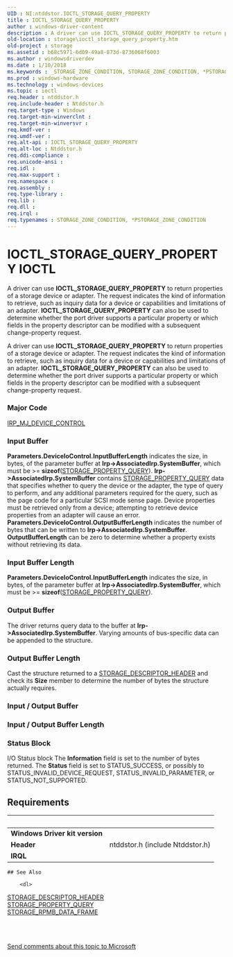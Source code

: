 ```yaml
---
UID : NI:ntddstor.IOCTL_STORAGE_QUERY_PROPERTY
title : IOCTL_STORAGE_QUERY_PROPERTY
author : windows-driver-content
description : A driver can use IOCTL_STORAGE_QUERY_PROPERTY to return properties of a storage device or adapter.
old-location : storage\ioctl_storage_query_property.htm
old-project : storage
ms.assetid : b68c5971-6d09-49a8-873d-8736068f6003
ms.author : windowsdriverdev
ms.date : 1/10/2018
ms.keywords : _STORAGE_ZONE_CONDITION, STORAGE_ZONE_CONDITION, *PSTORAGE_ZONE_CONDITION
ms.prod : windows-hardware
ms.technology : windows-devices
ms.topic : ioctl
req.header : ntddstor.h
req.include-header : Ntddstor.h
req.target-type : Windows
req.target-min-winverclnt : 
req.target-min-winversvr : 
req.kmdf-ver : 
req.umdf-ver : 
req.alt-api : IOCTL_STORAGE_QUERY_PROPERTY
req.alt-loc : Ntddstor.h
req.ddi-compliance : 
req.unicode-ansi : 
req.idl : 
req.max-support : 
req.namespace : 
req.assembly : 
req.type-library : 
req.lib : 
req.dll : 
req.irql : 
req.typenames : STORAGE_ZONE_CONDITION, *PSTORAGE_ZONE_CONDITION
---
```


# IOCTL_STORAGE_QUERY_PROPERTY IOCTL
A driver can use <b>IOCTL_STORAGE_QUERY_PROPERTY</b> to return properties of a storage device or adapter. The request indicates the kind of information to retrieve, such as inquiry data for a device or capabilities and limitations of an adapter. <b>IOCTL_STORAGE_QUERY_PROPERTY</b> can also be used to determine whether the port driver supports a particular property or which fields in the property descriptor can be modified with a subsequent change-property request. 



A driver can use <b>IOCTL_STORAGE_QUERY_PROPERTY</b> to return properties of a storage device or adapter. The request indicates the kind of information to retrieve, such as inquiry data for a device or capabilities and limitations of an adapter. <b>IOCTL_STORAGE_QUERY_PROPERTY</b> can also be used to determine whether the port driver supports a particular property or which fields in the property descriptor can be modified with a subsequent change-property request.

### Major Code
[IRP_MJ_DEVICE_CONTROL](xref:"https://docs.microsoft.com/en-us/windows-hardware/drivers/kernel/irp-mj-device-control")

### Input Buffer
<b>
       Parameters.DeviceIoControl.InputBufferLength</b> indicates the size, in bytes, of the parameter buffer at <b>Irp-&gt;AssociatedIrp.SystemBuffer</b>, which must be &gt;= <b>sizeof</b>(<a href="..\ntddstor\ns-ntddstor-_storage_property_query.md">STORAGE_PROPERTY_QUERY</a>).

<b>
       Irp-&gt;AssociatedIrp.SystemBuffer</b> contains <a href="..\ntddstor\ns-ntddstor-_storage_property_query.md">STORAGE_PROPERTY_QUERY</a> data that specifies whether to query the device or the adapter, the type of query to perform, and any additional parameters required for the query, such as the page code for a particular SCSI mode sense page. Device properties must be retrieved only from a device; attempting to retrieve device properties from an adapter will cause an error. 

<b>
       Parameters.DeviceIoControl.OutputBufferLength</b> indicates the number of bytes that can be written to <b>Irp-&gt;AssociatedIrp.SystemBuffer</b>. <b>OutputBufferLength</b> can be zero to determine whether a property exists without retrieving its data.

### Input Buffer Length
<b>
       Parameters.DeviceIoControl.InputBufferLength</b> indicates the size, in bytes, of the parameter buffer at <b>Irp-&gt;AssociatedIrp.SystemBuffer</b>, which must be &gt;= <b>sizeof</b>(<a href="..\ntddstor\ns-ntddstor-_storage_property_query.md">STORAGE_PROPERTY_QUERY</a>).

### Output Buffer
The driver returns query data to the buffer at <b>Irp-&gt;AssociatedIrp.SystemBuffer</b>. Varying amounts of bus-specific data can be appended to the structure.

### Output Buffer Length
Cast the structure returned to a <a href="..\ntddstor\ns-ntddstor-_storage_descriptor_header.md">STORAGE_DESCRIPTOR_HEADER</a> and check its <b>Size</b> member to determine the number of bytes the structure actually requires.

### Input / Output Buffer
<text></text>

### Input / Output Buffer Length
<text></text>

### Status Block
I/O Status block
The <b>Information</b> field is set to the number of bytes returned. The <b>Status</b> field is set to STATUS_SUCCESS, or possibly to STATUS_INVALID_DEVICE_REQUEST, STATUS_INVALID_PARAMETER, or STATUS_NOT_SUPPORTED.


## Requirements
| &nbsp; | &nbsp; |
| ---- |:---- |
| **Windows Driver kit version** |  |
| **Header** | ntddstor.h (include Ntddstor.h) |
| **IRQL** |  |

    ## See Also

        <dl>
<dt>
<a href="..\ntddstor\ns-ntddstor-_storage_descriptor_header.md">STORAGE_DESCRIPTOR_HEADER</a>
</dt>
<dt>
<a href="..\ntddstor\ns-ntddstor-_storage_property_query.md">STORAGE_PROPERTY_QUERY</a>
</dt>
<dt>
<a href="https://msdn.microsoft.com/198E7A54-5AE3-4C6E-9E66-17818B999599">STORAGE_RPMB_DATA_FRAME</a>
</dt>
</dl>
 

 

<a href="mailto:wsddocfb@microsoft.com?subject=Documentation%20feedback [storage\storage]:%20IOCTL_STORAGE_QUERY_PROPERTY control code%20 RELEASE:%20(1/10/2018)&amp;body=%0A%0APRIVACY STATEMENT%0A%0AWe use your feedback to improve the documentation. We don't use your email address for any other purpose, and we'll remove your email address from our system after the issue that you're reporting is fixed. While we're working to fix this issue, we might send you an email message to ask for more info. Later, we might also send you an email message to let you know that we've addressed your feedback.%0A%0AFor more info about Microsoft's privacy policy, see http://privacy.microsoft.com/en-us/default.aspx." title="Send comments about this topic to Microsoft">Send comments about this topic to Microsoft</a>